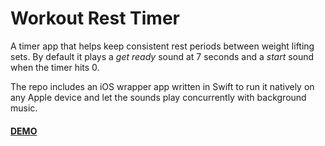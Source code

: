 # Workout Rest Timer
A timer app that helps keep consistent rest periods between weight lifting sets. By default it plays a _get ready_ sound at 7 seconds and a _start_ sound when the timer hits 0. 

The repo includes an iOS wrapper app written in Swift to run it natively on any Apple device and let the sounds play concurrently with background music.

#### [DEMO](https://hire.gs/workout)